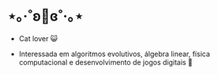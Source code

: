 # ⋆｡‧˚ʚ🍓ɞ˚‧｡⋆
+ Cat lover 😺

+ Interessada em algoritmos evolutivos, álgebra linear, física computacional e desenvolvimento de jogos digitais 🐻

<!--+ Experiências nas linguagens 🐰
<div>
    <img src="https://cdn.jsdelivr.net/gh/devicons/devicon/icons/python/python-original-wordmark.svg" width="60" height="60" style="display: inline-block;" />
    <img src="https://cdn.jsdelivr.net/gh/devicons/devicon/icons/jupyter/jupyter-original-wordmark.svg" width="60" height="60" style="display: inline-block;" />
    <img src="https://cdn.jsdelivr.net/gh/devicons/devicon/icons/matlab/matlab-original.svg" width="60" height="60" style="display: inline-block;" />
    <img src="https://cdn.jsdelivr.net/gh/devicons/devicon/icons/c/c-original.svg" width="60" height="60" style="display: inline-block;" />
    <img src="https://cdn.jsdelivr.net/gh/devicons/devicon/icons/cplusplus/cplusplus-original.svg" width="60" height="60" style="display: inline-block;"  />
    <img src="https://cdn.jsdelivr.net/gh/devicons/devicon/icons/csharp/csharp-original.svg"width="60" height="60" style="display: inline-block;"  />
</div>-->
